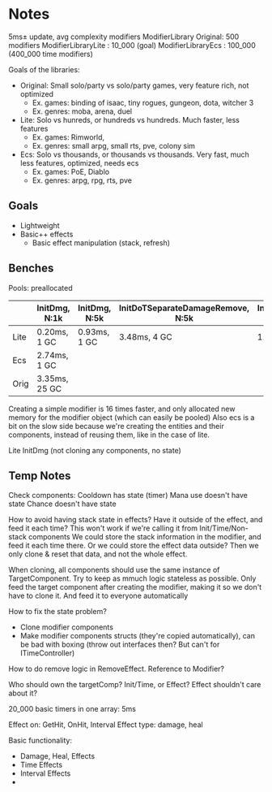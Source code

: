 # Notes

5ms± update, avg complexity modifiers
ModifierLibrary Original: 500 modifiers
ModifierLibraryLite : 10_000 (goal)
ModifierLibraryEcs : 100_000 (400_000 time modifiers)

Goals of the libraries:
* Original: Small solo/party vs solo/party games, very feature rich, not optimized
  * Ex. games: binding of isaac, tiny rogues, gungeon, dota, witcher 3
  * Ex. genres: moba, arena, duel
* Lite: Solo vs hunreds, or hundreds vs hundreds. Much faster, less features
  * Ex. games: Rimworld,
  * Ex. genres: small arpg, small rts, pve, colony sim
* Ecs: Solo vs thousands, or thousands vs thousands. Very fast, much less features, optimized, needs ecs
  * Ex. games: PoE, Diablo
  * Ex. genres: arpg, rpg, rts, pve

## Goals

* Lightweight
* Basic++ effects
  * Basic effect manipulation (stack, refresh)

## Benches

Pools: preallocated

|      | InitDmg, N:1k | InitDmg, N:5k | InitDoTSeparateDamageRemove, N:5k | InitDoTSeparateDamageRemove pool, N:5k | InitDoTSeparateDamageRemove pool reset return, N:5k |
|------|---------------|---------------|-----------------------------------|----------------------------------------|-----------------------------------------------------|
| Lite | 0.20ms,  1 GC | 0.93ms, 1 GC  | 3.48ms, 4 GC                      | 1.02ms, 0 GC                           | 2.10ms, 0 GC                                        |
| Ecs  | 2.74ms,  1 GC |               |                                   |                                        |                                                     |
| Orig | 3.35ms, 25 GC |               |                                   |                                        |                                                     |

Creating a simple modifier is 16 times faster, and only allocated new memory for the modifier object (which can easily be pooled)
Also ecs is a bit on the slow side because we're creating the entities and their components, instead of reusing them, like in the case of lite.

Lite InitDmg (not cloning any components, no state)

## Temp Notes

Check components:
Cooldown has state (timer)
Mana use doesn't have state
Chance doesn't have state

How to avoid having stack state in effects? Have it outside of the effect, and feed it each time?
This won't work if we're calling it from Init/Time/Non-stack components
We could store the stack information in the modifier, and feed it each time there.
Or we could store the effect data outside? Then we only clone & reset that data, and not the whole effect.

When cloning, all components should use the same instance of TargetComponent.
Try to keep as mmuch logic stateless as possible.
Only feed the target component after creating the modifier, making it so we don't have to clone it. And feed it to everyone automatically

How to fix the state problem?
* Clone modifier components
* Make modifier components structs (they're copied automatically), can be bad with boxing (throw out interfaces then? But can't for ITimeController)

How to do remove logic in RemoveEffect.
Reference to Modifier?

Who should own the targetComp?
Init/Time, or Effect?
Effect shouldn't care about it?

20_000 basic timers in one array: 5ms

Effect on: GetHit, OnHit, Interval
Effect type: damage, heal

Basic functionality:
* Damage, Heal, Effects
* Time Effects
* Interval Effects
* 